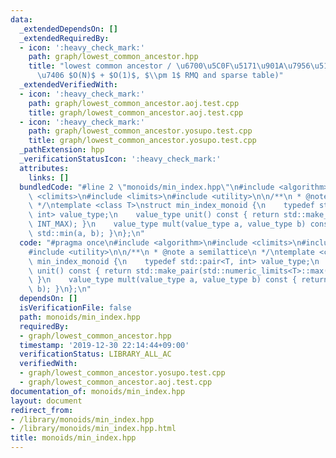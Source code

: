 ```yaml
---
data:
  _extendedDependsOn: []
  _extendedRequiredBy:
  - icon: ':heavy_check_mark:'
    path: graph/lowest_common_ancestor.hpp
    title: "lowest common ancestor / \u6700\u5C0F\u5171\u901A\u7956\u5148 (\u524D\u51E6\
      \u7406 $O(N)$ + $O(1)$, $\\pm 1$ RMQ and sparse table)"
  _extendedVerifiedWith:
  - icon: ':heavy_check_mark:'
    path: graph/lowest_common_ancestor.aoj.test.cpp
    title: graph/lowest_common_ancestor.aoj.test.cpp
  - icon: ':heavy_check_mark:'
    path: graph/lowest_common_ancestor.yosupo.test.cpp
    title: graph/lowest_common_ancestor.yosupo.test.cpp
  _pathExtension: hpp
  _verificationStatusIcon: ':heavy_check_mark:'
  attributes:
    links: []
  bundledCode: "#line 2 \"monoids/min_index.hpp\"\n#include <algorithm>\n#include\
    \ <climits>\n#include <limits>\n#include <utility>\n\n/**\n * @note a semilattice\n\
    \ */\ntemplate <class T>\nstruct min_index_monoid {\n    typedef std::pair<T,\
    \ int> value_type;\n    value_type unit() const { return std::make_pair(std::numeric_limits<T>::max(),\
    \ INT_MAX); }\n    value_type mult(value_type a, value_type b) const { return\
    \ std::min(a, b); }\n};\n"
  code: "#pragma once\n#include <algorithm>\n#include <climits>\n#include <limits>\n\
    #include <utility>\n\n/**\n * @note a semilattice\n */\ntemplate <class T>\nstruct\
    \ min_index_monoid {\n    typedef std::pair<T, int> value_type;\n    value_type\
    \ unit() const { return std::make_pair(std::numeric_limits<T>::max(), INT_MAX);\
    \ }\n    value_type mult(value_type a, value_type b) const { return std::min(a,\
    \ b); }\n};\n"
  dependsOn: []
  isVerificationFile: false
  path: monoids/min_index.hpp
  requiredBy:
  - graph/lowest_common_ancestor.hpp
  timestamp: '2019-12-30 22:14:44+09:00'
  verificationStatus: LIBRARY_ALL_AC
  verifiedWith:
  - graph/lowest_common_ancestor.yosupo.test.cpp
  - graph/lowest_common_ancestor.aoj.test.cpp
documentation_of: monoids/min_index.hpp
layout: document
redirect_from:
- /library/monoids/min_index.hpp
- /library/monoids/min_index.hpp.html
title: monoids/min_index.hpp
---
```

